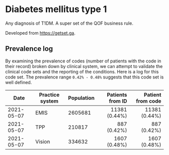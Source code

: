 # Diabetes mellitus type 1

Any diagnosis of T1DM. A super set of the QOF business rule.

Developed from https://getset.ga.

## Prevalence log

By examining the prevalence of codes (number of patients with the code in their record) broken down by clinical system, we can attempt to validate the clinical code sets and the reporting of the conditions. Here is a log for this code set. The prevalence range `0.42% - 0.48%` suggests that this code set is well defined.

| Date       | Practice system | Population | Patients from ID | Patient from code |
| ---------- | --------------- | ---------- | ---------------: | ----------------: |
| 2021-05-07 | EMIS            | 2605681    |    11381 (0.44%) |     11381 (0.44%) |
| 2021-05-07 | TPP             | 210817     |      887 (0.42%) |       887 (0.42%) |
| 2021-05-07 | Vision          | 334632     |     1607 (0.48%) |      1607 (0.48%) |
